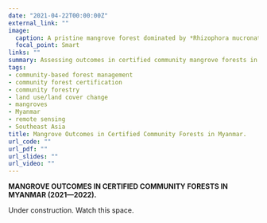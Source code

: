 ```yaml
---
date: "2021-04-22T00:00:00Z"
external_link: ""
image:
  caption: A pristine mangrove forest dominated by *Rhizophora mucronata* at Lampi Island, Tanintharyi, Myanmar (c) Maung Maung Than
  focal_point: Smart
links: ""
summary: Assessing outcomes in certified community mangrove forests in Myanmar.
tags:
- community-based forest management 
- community forest certification
- community forestry
- land use/land cover change
- mangroves
- Myanmar
- remote sensing
- Southeast Asia
title: Mangrove Outcomes in Certified Community Forests in Myanmar.
url_code: ""
url_pdf: ""
url_slides: ""
url_video: ""
---
```


**MANGROVE OUTCOMES IN CERTIFIED COMMUNITY FORESTS IN MYANMAR (2021—2022).**

Under construction. Watch this space.